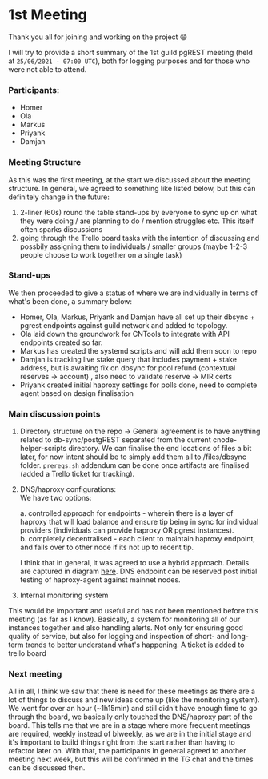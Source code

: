 # 1st Meeting

Thank you all for joining and working on the project :smile:

I will try to provide a short summary of the 1st guild pgREST meeting (held at `25/06/2021 - 07:00 UTC`), both for logging purposes and for those who were not able to attend. 

### Participants:

- Homer
- Ola
- Markus
- Priyank
- Damjan


### Meeting Structure
As this was the first meeting, at the start we discussed about the meeting structure. In general, we agreed to something like listed below, but this can definitely change in the future:
1) 2-liner (60s) round the table stand-ups by everyone to sync up on what they were doing / are planning to do / mention struggles etc. This itself often sparks discussions
2) going through the Trello board tasks with the intention of discussing and possbily assigning them to individuals / smaller groups (maybe 1-2-3 people choose to work together on a single task)

### Stand-ups
We then proceeded to give a status of where we are individually in terms of what's been done, a summary below:
- Homer, Ola, Markus, Priyank and Damjan have all set up their dbsync + pgrest endpoints against guild network and added to topology.
- Ola laid down the groundwork for CNTools to integrate with API endpoints created so far.
- Markus has created the systemd scripts and will add them soon to repo
- Damjan is tracking live stake query that includes payment + stake address, but is awaiting fix on dbsync for pool refund (contextual reserves -> account) , also need to validate reserve -> MIR certs
- Priyank created initial haproxy settings for polls done, need to complete agent based on design finalisation

### Main discussion points

1. Directory structure on the repo -> General agreement is to have anything related to db-sync/postgREST separated from the current cnode-helper-scripts directory. We can finalise the end locations of files a bit later, for now intent should be to simply add them all to /files/dbsync folder. `prereqs.sh` addendum can be done once artifacts are finalised (added a Trello ticket for tracking).

2. DNS/haproxy configurations:  
  We have two options:
    
    a. controlled approach for endpoints - wherein there is a layer of haproxy that will load balance and ensure tip being in sync for individual providers (individuals can provide haproxy OR pgrest instances).  
    b. completely decentralised - each client to maintain haproxy endpoint, and fails over to other node if its not up to recent tip.  
      
    I think that in general, it was agreed to use a hybrid approach. Details are captured in diagram [here](https://t.me/c/1499031483/335). DNS endpoint can be reserved post initial testing of haproxy-agent against mainnet nodes.

3. Internal monitoring system

  This would be important and useful and has not been mentioned before this meeting (as far as I know). Basically, a system for monitoring all of our instances together and also handling alerts. Not only for ensuring good quality of service, but also for logging and inspection of short- and long-term trends to better understand what's happening. A ticket is added to trello board

### Next meeting

All in all, I think we saw that there is need for these meetings as there are a lot of things to discuss and new ideas come up (like the monitoring system). We went for over an hour (~1h15min) and still didn't have enough time to go through the board, we basically only touched the DNS/haproxy part of the board. This tells me that we are in a stage where more frequent meetings are required, weekly instead of biweekly, as we are in the initial stage and it's important to build things right from the start rather than having to refactor later on. With that, the participants in general agreed to another meeting next week, but this will be confirmed in the TG chat and the times can be discussed then.
